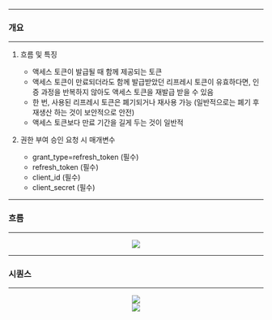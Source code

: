 -----
### 개요
-----
1. 흐름 및 특징
   - 액세스 토큰이 발급될 때 함께 제공되는 토큰
   - 액세스 토큰이 만료되더라도 함께 발급받았던 리프레시 토큰이 유효하다면, 인증 과정을 반복하지 않아도 액세스 토큰을 재발급 받을 수 있음
   - 한 번, 사용된 리프레시 토큰은 폐기되거나 재사용 가능 (일반적으로는 폐기 후 재생산 하는 것이 보안적으로 안전)
   - 액세스 토큰보다 만료 기간을 길게 두는 것이 일반적

2. 권한 부여 승인 요청 시 매개변수
   - grant_type=refresh_token (필수)
   - refresh_token (필수)
   - client_id (필수)
   - client_secret (필수)

-----
### 흐름
-----
<div align="center">
<img src="https://github.com/user-attachments/assets/120b2c20-a51e-429e-aaf6-641e32ba1fbd">
</div>

-----
### 시퀀스
-----
<div align="center">
<img src="https://github.com/user-attachments/assets/a2ee6dd3-335c-4288-a0b5-8d0520b41ba0">
</div>

<div align="center">
<img src="https://github.com/user-attachments/assets/478cb9b6-6689-4e3c-9bf9-144d2a114425">
</div>

